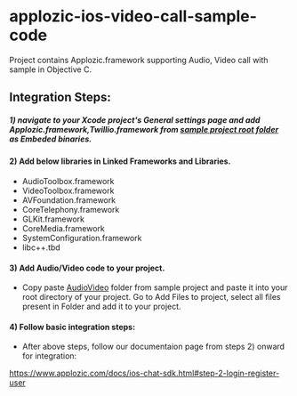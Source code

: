 # applozic-ios-video-call-sample-code

Project contains Applozic.framework supporting Audio, Video call with sample in Objective C.

## Integration Steps: 

##### 1) navigate to your Xcode project's General settings page and add Applozic.framework,Twillio.framework from [sample project root folder](https://github.com/AppLozic/applozic-ios-video-call-sample/tree/master/ALAudioVideo) as Embeded binaries.

#### 2) Add below libraries in Linked Frameworks and Libraries.

- AudioToolbox.framework
- VideoToolbox.framework
- AVFoundation.framework
- CoreTelephony.framework
- GLKit.framework
- CoreMedia.framework
- SystemConfiguration.framework
- libc++.tbd

#### 3) Add Audio/Video code to your project.
 - Copy paste [AudioVideo](https://github.com/AppLozic/applozic-ios-video-call-sample/tree/master/ALAudioVideo/ALAudioVideo/AudioVideo) folder from sample project and paste it into your root directory of your project. Go to Add Files to project, select all files present in Folder and add it to your project.

#### 4) Follow basic integration steps:
- After above steps, follow our documentaion page from steps 2) onward for integration:

https://www.applozic.com/docs/ios-chat-sdk.html#step-2-login-register-user
 
